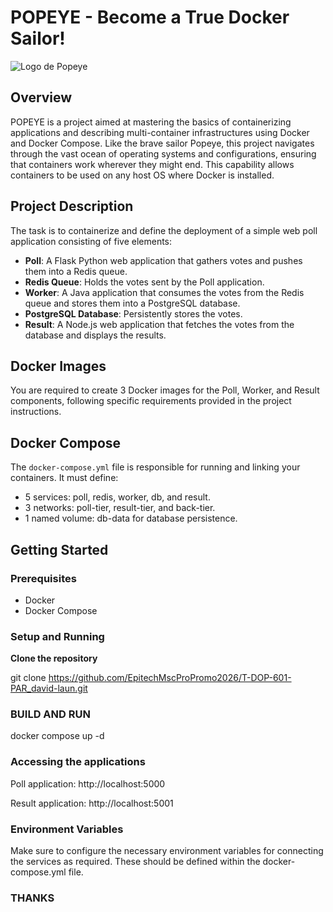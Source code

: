 # POPEYE - Become a True Docker Sailor!
![Logo de Popeye](https://images.bfmtv.com/RrINSdAu2vxkPMNqGbQN0ps_Viw=/4x3:1252x705/800x0/images/-176238.jpg "Logo de Popeye")
## Overview

POPEYE is a project aimed at mastering the basics of containerizing applications and describing multi-container infrastructures using Docker and Docker Compose. Like the brave sailor Popeye, this project navigates through the vast ocean of operating systems and configurations, ensuring that containers work wherever they might end. This capability allows containers to be used on any host OS where Docker is installed.

## Project Description

The task is to containerize and define the deployment of a simple web poll application consisting of five elements:

- **Poll**: A Flask Python web application that gathers votes and pushes them into a Redis queue.
- **Redis Queue**: Holds the votes sent by the Poll application.
- **Worker**: A Java application that consumes the votes from the Redis queue and stores them into a PostgreSQL database.
- **PostgreSQL Database**: Persistently stores the votes.
- **Result**: A Node.js web application that fetches the votes from the database and displays the results.

## Docker Images

You are required to create 3 Docker images for the Poll, Worker, and Result components, following specific requirements provided in the project instructions.

## Docker Compose

The `docker-compose.yml` file is responsible for running and linking your containers. It must define:
- 5 services: poll, redis, worker, db, and result.
- 3 networks: poll-tier, result-tier, and back-tier.
- 1 named volume: db-data for database persistence.

## Getting Started

### Prerequisites

- Docker
- Docker Compose

### Setup and Running

**Clone the repository**

git clone https://github.com/EpitechMscProPromo2026/T-DOP-601-PAR_david-laun.git

### BUILD AND RUN

docker compose up -d

### Accessing the applications

  Poll application: http://localhost:5000
  
  Result application: http://localhost:5001

### Environment Variables

Make sure to configure the necessary environment variables for connecting the services as required. These should be defined within the docker-compose.yml file.

### THANKS
